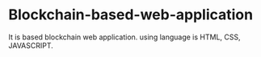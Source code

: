 # Blockchain-based-web-application
It is based blockchain web application. using language is HTML, CSS, JAVASCRIPT.

